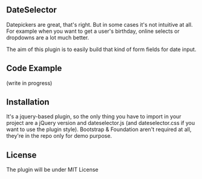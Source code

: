 ## DateSelector

Datepickers are great, that's right. But in some cases it's not intuitive at all.
For example when you want to get a user's birthday, online selects or dropdowns are a lot much better.

The aim of this plugin is to easily build that kind of form fields for date input.

## Code Example

(write in progress)

## Installation

It's a jquery-based plugin, so the only thing you have to import in your project are a jQuery version and dateselector.js (and dateselector.css if you want to use the plugin style).
Bootstrap & Foundation aren't required at all, they're in the repo only for demo purpose.

## License

The plugin will be under MIT License